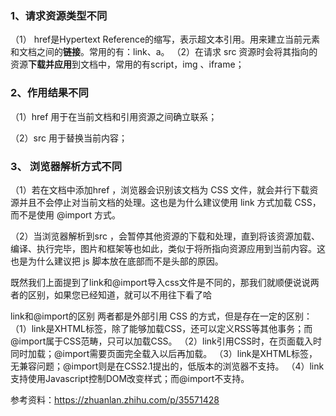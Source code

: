 ### 1、请求资源类型不同
（1） href是Hypertext Reference的缩写，表示超文本引用。用来建立当前元素和文档之间的**链接**。常用的有：link、a。
（2）在请求 src 资源时会将其指向的资源**下载并应用**到文档中，常用的有script，img 、iframe；

### 2、作用结果不同
（1）href 用于在当前文档和引用资源之间确立联系；

（2）src 用于替换当前内容；

### 3、 浏览器解析方式不同
（1）若在文档中添加href ，浏览器会识别该文档为 CSS 文件，就会并行下载资源并且不会停止对当前文档的处理。这也是为什么建议使用 link 方式加载 CSS，而不是使用 @import 方式。

（2）当浏览器解析到src ，会暂停其他资源的下载和处理，直到将该资源加载、编译、执行完毕，图片和框架等也如此，类似于将所指向资源应用到当前内容。这也是为什么建议把 js 脚本放在底部而不是头部的原因。

既然我们上面提到了link和@import导入css文件是不同的，那我们就顺便说说两者的区别，如果您已经知道，就可以不用往下看了哈

link和@import的区别
两者都是外部引用 CSS 的方式，但是存在一定的区别：
（1）link是XHTML标签，除了能够加载CSS，还可以定义RSS等其他事务；而@import属于CSS范畴，只可以加载CSS。
（2）link引用CSS时，在页面载入时同时加载；@import需要页面完全载入以后再加载。
（3）link是XHTML标签，无兼容问题；@import则是在CSS2.1提出的，低版本的浏览器不支持。
（4）link支持使用Javascript控制DOM改变样式；而@import不支持。

参考资料：https://zhuanlan.zhihu.com/p/35571428
